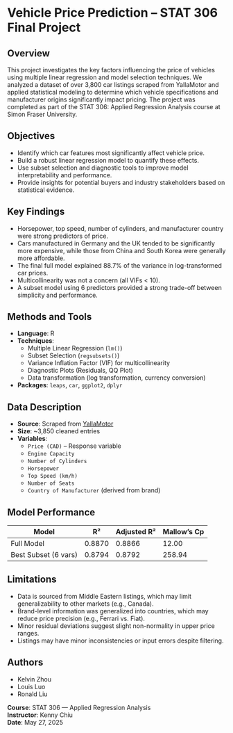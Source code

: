 # Vehicle Price Prediction – STAT 306 Final Project

## Overview
This project investigates the key factors influencing the price of vehicles using multiple linear regression and model selection techniques. We analyzed a dataset of over 3,800 car listings scraped from YallaMotor and applied statistical modeling to determine which vehicle specifications and manufacturer origins significantly impact pricing. The project was completed as part of the STAT 306: Applied Regression Analysis course at Simon Fraser University.

## Objectives
- Identify which car features most significantly affect vehicle price.
- Build a robust linear regression model to quantify these effects.
- Use subset selection and diagnostic tools to improve model interpretability and performance.
- Provide insights for potential buyers and industry stakeholders based on statistical evidence.

## Key Findings
- Horsepower, top speed, number of cylinders, and manufacturer country were strong predictors of price.
- Cars manufactured in Germany and the UK tended to be significantly more expensive, while those from China and South Korea were generally more affordable.
- The final full model explained 88.7% of the variance in log-transformed car prices.
- Multicollinearity was not a concern (all VIFs < 10).
- A subset model using 6 predictors provided a strong trade-off between simplicity and performance.

## Methods and Tools
- **Language**: R
- **Techniques**:
  - Multiple Linear Regression (`lm()`)
  - Subset Selection (`regsubsets()`)
  - Variance Inflation Factor (VIF) for multicollinearity
  - Diagnostic Plots (Residuals, QQ Plot)
  - Data transformation (log transformation, currency conversion)
- **Packages**: `leaps`, `car`, `ggplot2`, `dplyr`

## Data Description
- **Source**: Scraped from [YallaMotor](https://www.yallamotor.com/)
- **Size**: ~3,850 cleaned entries
- **Variables**:
  - `Price (CAD)` – Response variable
  - `Engine Capacity`
  - `Number of Cylinders`
  - `Horsepower`
  - `Top Speed (km/h)`
  - `Number of Seats`
  - `Country of Manufacturer` (derived from brand)

## Model Performance

| Model                | R²     | Adjusted R² | Mallow’s Cp |
|---------------------|--------|--------------|--------------|
| Full Model           | 0.8870 | 0.8866       | 12.00        |
| Best Subset (6 vars) | 0.8794 | 0.8792       | 258.94       |

## Limitations
- Data is sourced from Middle Eastern listings, which may limit generalizability to other markets (e.g., Canada).
- Brand-level information was generalized into countries, which may reduce price precision (e.g., Ferrari vs. Fiat).
- Minor residual deviations suggest slight non-normality in upper price ranges.
- Listings may have minor inconsistencies or input errors despite filtering.

## Authors
- Kelvin Zhou  
- Louis Luo  
- Ronald Liu  

**Course**: STAT 306 — Applied Regression Analysis  
**Instructor**: Kenny Chiu  
**Date**: May 27, 2025
